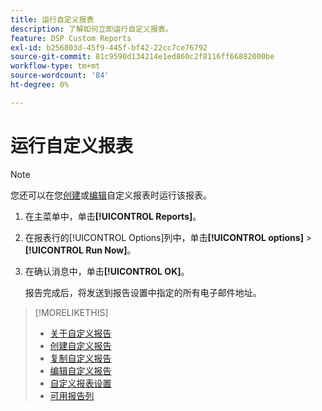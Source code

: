 ```yaml
---
title: 运行自定义报表
description: 了解如何立即运行自定义报表。
feature: DSP Custom Reports
exl-id: b256803d-45f9-445f-bf42-22cc7ce76792
source-git-commit: 81c9590d134214e1ed860c2f8116ff66882000be
workflow-type: tm+mt
source-wordcount: '84'
ht-degree: 0%

---
```


# 运行自定义报表

>[!NOTE]
>
>您还可以在您[创建](report-create.md)或[编辑](report-edit.md)自定义报表时运行该报表。

1. 在主菜单中，单击&#x200B;**[!UICONTROL Reports]**。

1. 在报表行的[!UICONTROL Options]列中，单击&#x200B;**[!UICONTROL options]** > **[!UICONTROL Run Now]**。

1. 在确认消息中，单击&#x200B;**[!UICONTROL OK]**。

   报告完成后，将发送到报告设置中指定的所有电子邮件地址。

>[!MORELIKETHIS]
>
>* [关于自定义报告](/help/dsp/reports/report-about.md)
>* [创建自定义报告](/help/dsp/reports/report-create.md)
>* [复制自定义报告](/help/dsp/reports/report-copy.md)
>* [编辑自定义报告](/help/dsp/reports/report-edit.md)
>* [自定义报表设置](/help/dsp/reports/report-settings.md)
>* [可用报告列](/help/dsp/reports/report-columns.md)
